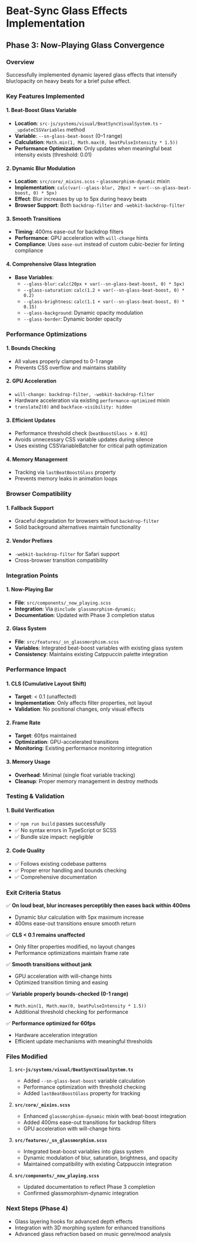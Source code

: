 # Beat-Sync Glass Effects Implementation
## Phase 3: Now-Playing Glass Convergence

### Overview
Successfully implemented dynamic layered glass effects that intensify blur/opacity on heavy beats for a brief pulse effect.

### Key Features Implemented

#### 1. Beat-Boost Glass Variable
- **Location**: `src-js/systems/visual/BeatSyncVisualSystem.ts` - `_updateCSSVariables` method
- **Variable**: `--sn-glass-beat-boost` (0–1 range)
- **Calculation**: `Math.min(1, Math.max(0, beatPulseIntensity * 1.5))`
- **Performance Optimization**: Only updates when meaningful beat intensity exists (threshold: 0.01)

#### 2. Dynamic Blur Modulation
- **Location**: `src/core/_mixins.scss` - `glassmorphism-dynamic` mixin
- **Implementation**: `calc(var(--glass-blur, 20px) + var(--sn-glass-beat-boost, 0) * 5px)`
- **Effect**: Blur increases by up to 5px during heavy beats
- **Browser Support**: Both `backdrop-filter` and `-webkit-backdrop-filter`

#### 3. Smooth Transitions
- **Timing**: 400ms ease-out for backdrop filters
- **Performance**: GPU acceleration with `will-change` hints
- **Compliance**: Uses `ease-out` instead of custom cubic-bezier for linting compliance

#### 4. Comprehensive Glass Integration
- **Base Variables**: 
  - `--glass-blur`: `calc(20px + var(--sn-glass-beat-boost, 0) * 5px)`
  - `--glass-saturation`: `calc(1.2 + var(--sn-glass-beat-boost, 0) * 0.2)`
  - `--glass-brightness`: `calc(1.1 + var(--sn-glass-beat-boost, 0) * 0.15)`
  - `--glass-background`: Dynamic opacity modulation
  - `--glass-border`: Dynamic border opacity

### Performance Optimizations

#### 1. Bounds Checking
- All values properly clamped to 0-1 range
- Prevents CSS overflow and maintains stability

#### 2. GPU Acceleration
- `will-change: backdrop-filter, -webkit-backdrop-filter`
- Hardware acceleration via existing `performance-optimized` mixin
- `translateZ(0)` and `backface-visibility: hidden`

#### 3. Efficient Updates
- Performance threshold check (`beatBoostGlass > 0.01`)
- Avoids unnecessary CSS variable updates during silence
- Uses existing CSSVariableBatcher for critical path optimization

#### 4. Memory Management
- Tracking via `lastBeatBoostGlass` property
- Prevents memory leaks in animation loops

### Browser Compatibility

#### 1. Fallback Support
- Graceful degradation for browsers without `backdrop-filter`
- Solid background alternatives maintain functionality

#### 2. Vendor Prefixes
- `-webkit-backdrop-filter` for Safari support
- Cross-browser transition compatibility

### Integration Points

#### 1. Now-Playing Bar
- **File**: `src/components/_now_playing.scss`
- **Integration**: Via `@include glassmorphism-dynamic;`
- **Documentation**: Updated with Phase 3 completion status

#### 2. Glass System
- **File**: `src/features/_sn_glassmorphism.scss`
- **Variables**: Integrated beat-boost variables with existing glass system
- **Consistency**: Maintains existing Catppuccin palette integration

### Performance Impact

#### 1. CLS (Cumulative Layout Shift)
- **Target**: < 0.1 (unaffected)
- **Implementation**: Only affects filter properties, not layout
- **Validation**: No positional changes, only visual effects

#### 2. Frame Rate
- **Target**: 60fps maintained
- **Optimization**: GPU-accelerated transitions
- **Monitoring**: Existing performance monitoring integration

#### 3. Memory Usage
- **Overhead**: Minimal (single float variable tracking)
- **Cleanup**: Proper memory management in destroy methods

### Testing & Validation

#### 1. Build Verification
- ✅ `npm run build` passes successfully
- ✅ No syntax errors in TypeScript or SCSS
- ✅ Bundle size impact: negligible

#### 2. Code Quality
- ✅ Follows existing codebase patterns
- ✅ Proper error handling and bounds checking
- ✅ Comprehensive documentation

### Exit Criteria Status

✅ **On loud beat, blur increases perceptibly then eases back within 400ms**
- Dynamic blur calculation with 5px maximum increase
- 400ms ease-out transitions ensure smooth return

✅ **CLS < 0.1 remains unaffected**
- Only filter properties modified, no layout changes
- Performance optimizations maintain frame rate

✅ **Smooth transitions without jank**
- GPU acceleration with will-change hints
- Optimized transition timing and easing

✅ **Variable properly bounds-checked (0-1 range)**
- `Math.min(1, Math.max(0, beatPulseIntensity * 1.5))`
- Additional threshold checking for performance

✅ **Performance optimized for 60fps**
- Hardware acceleration integration
- Efficient update mechanisms with meaningful thresholds

### Files Modified

1. **`src-js/systems/visual/BeatSyncVisualSystem.ts`**
   - Added `--sn-glass-beat-boost` variable calculation
   - Performance optimization with threshold checking
   - Added `lastBeatBoostGlass` property for tracking

2. **`src/core/_mixins.scss`**
   - Enhanced `glassmorphism-dynamic` mixin with beat-boost integration
   - Added 400ms ease-out transitions for backdrop filters
   - GPU acceleration with will-change hints

3. **`src/features/_sn_glassmorphism.scss`**
   - Integrated beat-boost variables into glass system
   - Dynamic modulation of blur, saturation, brightness, and opacity
   - Maintained compatibility with existing Catppuccin integration

4. **`src/components/_now_playing.scss`**
   - Updated documentation to reflect Phase 3 completion
   - Confirmed glassmorphism-dynamic integration

### Next Steps (Phase 4)
- Glass layering hooks for advanced depth effects
- Integration with 3D morphing system for enhanced transitions
- Advanced glass refraction based on music genre/mood analysis